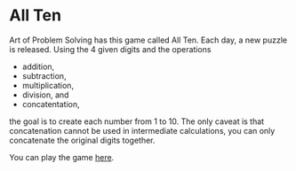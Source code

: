 # All Ten
Art of Problem Solving has this game called All Ten. Each day, a new puzzle is
released. Using the 4 given digits and the operations
- addition,
- subtraction,
- multiplication,
- division, and
- concatentation,

the goal is to create each number from 1 to 10. The only caveat is that
concatenation cannot be used in intermediate calculations, you can only
concatenate the original digits together.

You can play the game [here](https://beastacademy.com/all-ten).
